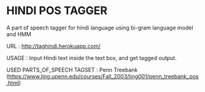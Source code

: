 # HINDI POS TAGGER
A part of speech tagger for hindi language using bi-gram language model and HMM

URL : http://taghindi.herokuapp.com/

USAGE : Input Hindi text inside the text box, and get tagged output.

USED PARTS_OF_SPEECH TAGSET : Penn Treebank (https://www.ling.upenn.edu/courses/Fall_2003/ling001/penn_treebank_pos.html) 
